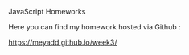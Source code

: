 JavaScript Homeworks

Here you can find my homework hosted via Github :

https://meyadd.github.io/week3/
